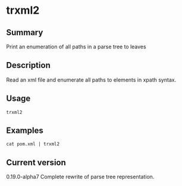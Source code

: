 # trxml2

## Summary

Print an enumeration of all paths in a parse tree to leaves

## Description

Read an xml file and enumerate all paths to elements in xpath syntax.

## Usage

    trxml2

## Examples

    cat pom.xml | trxml2

## Current version

0.19.0-alpha7 Complete rewrite of parse tree representation.
